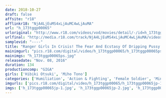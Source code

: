 ```yaml
---
date: 2018-10-27
draft: false
affsite: "r18"
afflinkr18: "NjA4LjEuMS4xLjAuMC4wLjAuMA"
url: "h_173tggp00065"
urloriginal: "http://www.r18.com/videos/vod/movies/detail/-/id=h_173tggp00065"
urlfinal: "http://media.r18.com/track/NjA4LjEuMS4xLjAuMC4wLjAuMA/videos/vod/movies/detail/-/id=h_173tggp00065"
samplevid: "----"
title: "Ranger Girls In Crisis! The Fear And Ecstasy Of Dripping Pussy Hell"
mainimgurl: "pics.r18.com/digital/video/h_173tggp00065/h_173tggp00065ps.jpg"
mainimgs: "h_173tggp00065ps.jpg"
releasedate: "Nov. 08, 2016"
duration: 134
productioncomp: "GIGA"
girls: ['Hibiki Otsuki', 'Miho Tono']
categories: ['Humiliation', 'Action & Fighting', 'Female Soldier', 'Miniskirt', 'Special Effects']
imgurls: ['pics.r18.com/digital/video/h_173tggp00065/h_173tggp00065jp-1.jpg', 'pics.r18.com/digital/video/h_173tggp00065/h_173tggp00065jp-2.jpg', 'pics.r18.com/digital/video/h_173tggp00065/h_173tggp00065jp-3.jpg', 'pics.r18.com/digital/video/h_173tggp00065/h_173tggp00065jp-4.jpg', 'pics.r18.com/digital/video/h_173tggp00065/h_173tggp00065jp-5.jpg', 'pics.r18.com/digital/video/h_173tggp00065/h_173tggp00065jp-6.jpg', 'pics.r18.com/digital/video/h_173tggp00065/h_173tggp00065jp-7.jpg', 'pics.r18.com/digital/video/h_173tggp00065/h_173tggp00065jp-8.jpg', 'pics.r18.com/digital/video/h_173tggp00065/h_173tggp00065jp-9.jpg', 'pics.r18.com/digital/video/h_173tggp00065/h_173tggp00065jp-10.jpg', 'pics.r18.com/digital/video/h_173tggp00065/h_173tggp00065jp-11.jpg', 'pics.r18.com/digital/video/h_173tggp00065/h_173tggp00065jp-12.jpg', 'pics.r18.com/digital/video/h_173tggp00065/h_173tggp00065jp-13.jpg', 'pics.r18.com/digital/video/h_173tggp00065/h_173tggp00065jp-14.jpg', 'pics.r18.com/digital/video/h_173tggp00065/h_173tggp00065jp-15.jpg', 'pics.r18.com/digital/video/h_173tggp00065/h_173tggp00065jp-16.jpg', 'pics.r18.com/digital/video/h_173tggp00065/h_173tggp00065jp-17.jpg', 'pics.r18.com/digital/video/h_173tggp00065/h_173tggp00065jp-18.jpg', 'pics.r18.com/digital/video/h_173tggp00065/h_173tggp00065jp-19.jpg', 'pics.r18.com/digital/video/h_173tggp00065/h_173tggp00065jp-20.jpg']
imgs: ['h_173tggp00065jp-1.jpg', 'h_173tggp00065jp-2.jpg', 'h_173tggp00065jp-3.jpg', 'h_173tggp00065jp-4.jpg', 'h_173tggp00065jp-5.jpg', 'h_173tggp00065jp-6.jpg', 'h_173tggp00065jp-7.jpg', 'h_173tggp00065jp-8.jpg', 'h_173tggp00065jp-9.jpg', 'h_173tggp00065jp-10.jpg', 'h_173tggp00065jp-11.jpg', 'h_173tggp00065jp-12.jpg', 'h_173tggp00065jp-13.jpg', 'h_173tggp00065jp-14.jpg', 'h_173tggp00065jp-15.jpg', 'h_173tggp00065jp-16.jpg', 'h_173tggp00065jp-17.jpg', 'h_173tggp00065jp-18.jpg', 'h_173tggp00065jp-19.jpg', 'h_173tggp00065jp-20.jpg']
---
```

